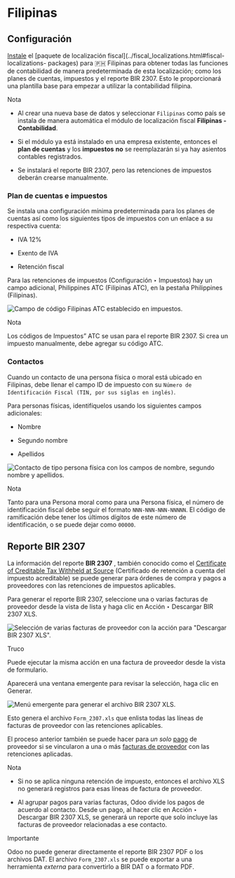 # Filipinas

## Configuración

[Instale](../../general/apps_modules.html#general-install) el [paquete de
localización fiscal](../fiscal_localizations.html#fiscal-localizations-
packages) para 🇵🇭 Filipinas para obtener todas las funciones de contabilidad
de manera predeterminada de esta localización; como los planes de cuentas,
impuestos y el reporte BIR 2307. Esto le proporcionará una plantilla base para
empezar a utilizar la contabilidad filipina.

Nota

  * Al crear una nueva base de datos y seleccionar `Filipinas` como país se instala de manera automática el módulo de localización fiscal **Filipinas - Contabilidad**.

  * Si el módulo ya está instalado en una empresa existente, entonces el **plan de cuentas** y los **impuestos** **no** se reemplazarán si ya hay asientos contables registrados.

  * Se instalará el reporte BIR 2307, pero las retenciones de impuestos deberán crearse manualmente.

### Plan de cuentas e impuestos

Se instala una configuración mínima predeterminada para los planes de cuentas
así como los siguientes tipos de impuestos con un enlace a su respectiva
cuenta:

  * IVA 12%

  * Exento de IVA

  * Retención fiscal

Para las retenciones de impuestos (Configuración ‣ Impuestos) hay un campo
adicional, Philippines ATC (Filipinas ATC), en la pestaña Philippines
(Filipinas).

![Campo de código Filipinas ATC establecido en impuestos.
](../../../_images/philippines-atc-code.png)

Nota

Los códigos de Impuestos” ATC se usan para el reporte BIR 2307. Si crea un
impuesto manualmente, debe agregar su código ATC.

### Contactos

Cuando un contacto de una persona física o moral está ubicado en Filipinas,
debe llenar el campo ID de impuesto con su `Número de Identificación Fiscal
(TIN, por sus siglas en inglés)`.

Para personas físicas, identifíquelos usando los siguientes campos
adicionales:

  * Nombre

  * Segundo nombre

  * Apellidos

![Contacto de tipo persona física con los campos de nombre, segundo nombre y
apellidos. ](../../../_images/philippines-contact-individual.png)

Nota

Tanto para una Persona moral como para una Persona física, el número de
identificación fiscal debe seguir el formato `NNN-NNN-NNN-NNNNN`. El código de
ramificación debe tener los últimos dígitos de este número de identificación,
o se puede dejar como `00000`.

## Reporte BIR 2307

La información del reporte **BIR 2307** , también conocido como el
[Certificate of Creditable Tax Withheld at
Source](https://www.bir.gov.ph/index.php/bir-forms/certificates.html)
(Certificado de retención a cuenta del impuesto acreditable) se puede generar
para órdenes de compra y pagos a proveedores con las retenciones de impuestos
aplicables.

Para generar el reporte BIR 2307, seleccione una o varias facturas de
proveedor desde la vista de lista y haga clic en Acción ‣ Descargar BIR 2307
XLS.

![Selección de varias facturas de proveedor con la acción para "Descargar BIR
2307 XLS". ](../../../_images/philippines-multi-bill.png)

Truco

Puede ejecutar la misma acción en una factura de proveedor desde la vista de
formulario.

Aparecerá una ventana emergente para revisar la selección, haga clic en
Generar.

![Menú emergente para generar el archivo BIR 2307 XLS.
](../../../_images/philippines-generate.png)

Esto genera el archivo `Form_2307.xls` que enlista todas las líneas de
facturas de proveedor con las retenciones aplicables.

El proceso anterior también se puede hacer para _un solo_
[pago](../accounting/payments.html) de proveedor si se vincularon a una o más
[facturas de proveedor](../accounting/payments.html) con las retenciones
aplicadas.

Nota

  * Si no se aplica ninguna retención de impuesto, entonces el archivo XLS no generará registros para esas líneas de factura de proveedor.

  * Al agrupar pagos para varias facturas, Odoo divide los pagos de acuerdo al contacto. Desde un pago, al hacer clic en Acción ‣ Descargar BIR 2307 XLS, se generará un reporte que solo incluye las facturas de proveedor relacionadas a ese contacto.

Importante

Odoo no puede generar directamente el reporte BIR 2307 PDF o los archivos DAT.
El archivo `Form_2307.xls` se puede exportar a una herramienta _externa_ para
convertirlo a BIR DAT o a formato PDF.

